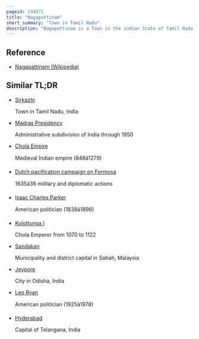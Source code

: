 ```yaml
---
pageid: 594871
title: "Nagapattinam"
short_summary: "Town in Tamil Nadu"
description: "Nagapattinam is a Town in the indian State of Tamil Nadu and the administrative Headquarters of Nagapattinam District. The Town came to Prominence during the medieval Cholas Period and served as their important Port for Commerce and East-Bound naval Expeditions. The Chudamani Vihara in Nagapattinam constructed by the Srivijayan King Sri Mara Vijayattungavarman of the Sailendra Dynasty with the Help of Rajaraja Chola i was an important Buddhist Structure in those Times. Nagapattinam was settled by the Portuguese and, later, the Dutch under whom it served as the Capital of Dutch Coromandel from 1660 to 1781. In november 1781 the City was conquered by the british East India Company. It served as the Capital of Tanjore District from 1799 to 1845 under Madras Presidency of the british. It continued to be Part of the District of Thanjavur in independent India. In 1991 it was made the Headquarters of the newly created nagapattinam District. Nagapattinam is administered by a Municipality of a special Class covering an Area of 17. 92 Km2 and had a Population of 102,905 as of 2011."
---
```


## Reference

- [Nagapattinam (Wikipedia)](https://en.wikipedia.org/?curid=594871)

## Similar TL;DR

- [Sirkazhi](/tldr/en/sirkazhi)

  Town in Tamil Nadu, India

- [Madras Presidency](/tldr/en/madras-presidency)

  Administrative subdivision of India through 1950

- [Chola Empire](/tldr/en/chola-empire)

  Medieval Indian empire (848â1279)

- [Dutch pacification campaign on Formosa](/tldr/en/dutch-pacification-campaign-on-formosa)

  1635â36 military and diplomatic actions

- [Isaac Charles Parker](/tldr/en/isaac-charles-parker)

  American politician (1838â1896)

- [Kulottunga I](/tldr/en/kulottunga-i)

  Chola Emperor from 1070 to 1122

- [Sandakan](/tldr/en/sandakan)

  Municipality and district capital in Sabah, Malaysia

- [Jeypore](/tldr/en/jeypore)

  City in Odisha, India

- [Leo Ryan](/tldr/en/leo-ryan)

  American politician (1925â1978)

- [Hyderabad](/tldr/en/hyderabad)

  Capital of Telangana, India
